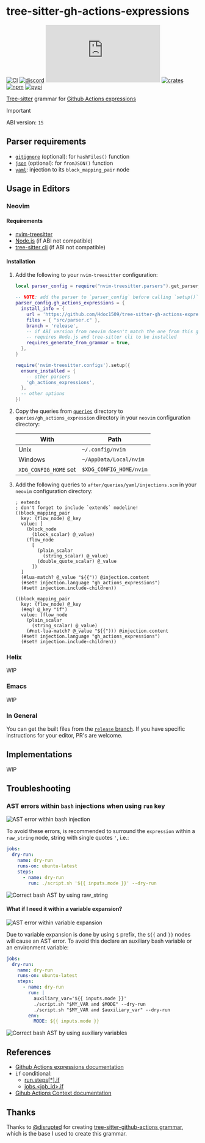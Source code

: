 # tree-sitter-gh-actions-expressions

[![CI][ci]](https://github.com/Hdoc1509/tree-sitter-gh-actions-expressions/actions/workflows/ci.yml)
[![discord][discord]](https://discord.gg/w7nTvsVJhm)
[![matrix][matrix]](https://matrix.to/#/#tree-sitter-chat:matrix.org)
[![crates][crates]](https://crates.io/crates/tree-sitter-gh-actions-expressions)
[![npm][npm]](https://www.npmjs.com/package/tree-sitter-gh-actions-expressions)
[![pypi][pypi]](https://pypi.org/project/tree-sitter-gh-actions-expressions)

[Tree-sitter](https://github.com/tree-sitter/tree-sitter) grammar for
[Github Actions expressions][gh-actions-expressions-docs]

> [!IMPORTANT]
> ABI version: `15`

## Parser requirements

- [`gitignore`](https://github.com/shunsambongi/tree-sitter-gitignore)
  (optional): for `hashFiles()` function
- [`json`](https://github.com/tree-sitter/tree-sitter-json) (optional): for
  `fromJSON()` function
- [`yaml`](https://github.com/tree-sitter/tree-sitter-yaml): injection to its
  `block_mapping_pair` node

## Usage in Editors

### Neovim

#### Requirements

- [nvim-treesitter](https://github.com/nvim-treesitter/nvim-treesitter)
- [Node.js](https://nodejs.org/en/download) (if ABI not compatible)
- [tree-sitter cli](https://github.com/tree-sitter/tree-sitter/tree/master/crates/cli)
  (if ABI not compatible)

#### Installation

1. Add the following to your `nvim-treesitter` configuration:

   ```lua
   local parser_config = require("nvim-treesitter.parsers").get_parser_configs()

   -- NOTE: add the parser to `parser_config` before calling `setup()`
   parser_config.gh_actions_expressions = {
     install_info = {
       url = 'https://github.com/Hdoc1509/tree-sitter-gh-actions-expressions',
       files = { "src/parser.c" },
       branch = 'release',
       -- if ABI version from neovim doesn't match the one from this grammar
       -- requires Node.js and tree-sitter cli to be installed
       requires_generate_from_grammar = true,
     },
   }

   require('nvim-treesitter.configs').setup({
     ensure_installed = {
       -- other parsers
       'gh_actions_expressions',
     },
     -- other options
   })
   ```

2. Copy the queries from [`queries`](./queries) directory to
   `queries/gh_actions_expression` directory in your `neovim` configuration
   directory:

   | With                  | Path                    |
   | --------------------- | ----------------------- |
   | Unix                  | `~/.config/nvim`        |
   | Windows               | `~/AppData/Local/nvim`  |
   | `XDG_CONFIG_HOME` set | `$XDG_CONFIG_HOME/nvim` |

3. Add the following queries to `after/queries/yaml/injections.scm` in your
   `neovim` configuration directory:

   ```query
   ; extends
   ; don't forget to include `extends` modeline!
   ((block_mapping_pair
     key: (flow_node) @_key
     value: [
       (block_node
         (block_scalar) @_value)
       (flow_node
         [
           (plain_scalar
             (string_scalar) @_value)
           (double_quote_scalar) @_value
         ])
     ]
     (#lua-match? @_value "${{")) @injection.content
     (#set! injection.language "gh_actions_expressions")
     (#set! injection.include-children))

   ((block_mapping_pair
     key: (flow_node) @_key
     (#eq? @_key "if")
     value: (flow_node
       (plain_scalar
         (string_scalar) @_value)
       (#not-lua-match? @_value "${{"))) @injection.content
     (#set! injection.language "gh_actions_expressions")
     (#set! injection.include-children))
   ```

### Helix

WIP

### Emacs

WIP

### In General

You can get the built files from the [`release` branch][release-branch]. If you
have specific instructions for your editor, PR's are welcome.

## Implementations

WIP

## Troubleshooting

### AST errors within `bash` injections when using `run` key

![AST error within bash injection](https://github.com/user-attachments/assets/90c6119e-e6d7-4ab0-975b-25cba0c25143)

To avoid these errors, is recommended to surround the `expression` within a
`raw_string` node, string with single quotes `'`, i.e.:

```yaml
jobs:
  dry-run:
    name: dry-run
    runs-on: ubuntu-latest
    steps:
      - name: dry-run
        run: ./script.sh '${{ inputs.mode }}' --dry-run
```

![Correct bash AST by using raw_string](https://github.com/user-attachments/assets/a9335740-afba-4a1a-97c4-b4b66d770da2)

#### What if I need it within a variable expansion?

![AST error within variable expansion](https://github.com/user-attachments/assets/b06c0272-d127-4911-8f19-4d076baf34bf)

Due to variable expansion is done by using `$` prefix, the `${{` and `}}` nodes
will cause an AST error. To avoid this declare an auxiliary bash variable or an
environment variable:

```yaml
jobs:
  dry-run:
    name: dry-run
    runs-on: ubuntu-latest
    steps:
      - name: dry-run
        run: |
          auxiliary_var='${{ inputs.mode }}'
          ./script.sh "$MY_VAR and $MODE" --dry-run
          ./script.sh "$MY_VAR and $auxiliary_var" --dry-run
        env:
          MODE: ${{ inputs.mode }}
```

![Correct bash AST by using auxiliary variables](https://github.com/user-attachments/assets/435fd4d1-a430-4e56-96a4-76181624325a)

## References

- [Github Actions expressions documentation][gh-actions-expressions-docs]
- `if` conditional:
  - [run.steps\[\*\].if][gh-run-steps-if]
  - [jobs.\<job_id>.if][gh-jobs-jobid-if]
- [Gihub Actions Context documentation][gh-actions-context-docs]

## Thanks

Thanks to [@disrupted](https://github.com/disrupted) for creating
[tree-sitter-github-actions grammar][ts-github-actions], which is the base I
used to create this grammar.

[ci]: https://github.com/Hdoc1509/tree-sitter-gh-actions-expressions/actions/workflows/ci.yml/badge.svg
[discord]: https://img.shields.io/discord/1063097320771698699?logo=discord&label=discord
[matrix]: https://img.shields.io/matrix/tree-sitter-chat%3Amatrix.org?logo=matrix&label=matrix
[crates]: https://img.shields.io/crates/v/tree-sitter-gh-actions-expressions?logo=rust
[npm]: https://img.shields.io/npm/v/tree-sitter-gh-actions-expressions?logo=npm
[pypi]: https://img.shields.io/pypi/v/tree-sitter-gh-actions-expressions?logo=pypi&logoColor=ffd242
[gh-actions-expressions-docs]: https://docs.github.com/en/actions/reference/evaluate-expressions-in-workflows-and-actions
[gh-run-steps-if]: https://docs.github.com/en/actions/reference/workflows-and-actions/metadata-syntax#runsstepsif
[gh-jobs-jobid-if]: https://docs.github.com/en/actions/reference/workflows-and-actions/workflow-syntax#jobsjob_idif
[gh-actions-context-docs]: https://docs.github.com/en/actions/reference/workflows-and-actions/contexts
[ts-github-actions]: https://github.com/disrupted/tree-sitter-github-actions
[release-branch]: https://github.com/Hdoc1509/tree-sitter-gh-actions-expressions/tree/release
